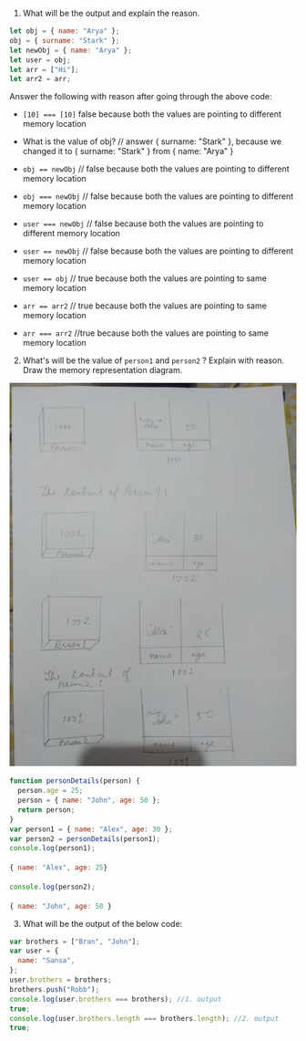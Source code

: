1. What will be the output and explain the reason.

```js
let obj = { name: "Arya" };
obj = { surname: "Stark" };
let newObj = { name: "Arya" };
let user = obj;
let arr = ["Hi"];
let arr2 = arr;
```

Answer the following with reason after going through the above code:

- `[10] === [10]` false because both the values are pointing to different memory location

- What is the value of obj? // answer { surname: "Stark" }, because we changed it to { surname: "Stark" } from { name: "Arya" }

- `obj == newObj` // false because both the values are pointing to different memory location

- `obj === newObj` // false because both the values are pointing to different memory location

- `user === newObj` // false because both the values are pointing to different memory location

- `user == newObj` // false because both the values are pointing to different memory location

- `user == obj` // true because both the values are pointing to same memory location

- `arr == arr2` // true because both the values are pointing to same memory location

- `arr === arr2` //true because both the values are pointing to same memory location

2. What's will be the value of `person1` and `person2` ? Explain with reason. Draw the memory representation diagram.

<!-- To add this image here use ![name](./hello.jpg) -->

![memoryAllocation](./images/memoryAllocation.jpg)

```js
function personDetails(person) {
  person.age = 25;
  person = { name: "John", age: 50 };
  return person;
}
var person1 = { name: "Alex", age: 30 };
var person2 = personDetails(person1);
console.log(person1);

{ name: "Alex", age: 25}

console.log(person2);

{ name: "John", age: 50 }

```

3. What will be the output of the below code:

```js
var brothers = ["Bran", "John"];
var user = {
  name: "Sansa",
};
user.brothers = brothers;
brothers.push("Robb");
console.log(user.brothers === brothers); //1. output
true;
console.log(user.brothers.length === brothers.length); //2. output
true;
```
